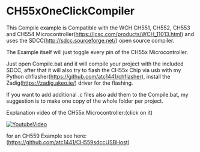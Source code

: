 # CH55xOneClickCompiler
This Compile example is Compatible with the WCH CH551, CH552, CH553 and CH554 Microcontroller(https://lcsc.com/products/WCH_11013.html) and uses the SDCC(http://sdcc.sourceforge.net/) open source compiler.

The Example itself will just toggle every pin of the CH55x Microcontroller.

Just open Compile.bat and it will compile your project with the included SDCC, after that it will also try to flash the CH55x Chip via usb with my Python chflasher(https://github.com/atc1441/chflasher), install the Zadig(https://zadig.akeo.ie/) driver for the flashing.

If you want to add additional .c files also add them to the Compile.bat, my suggestion is to make one copy of the whole folder per project. 


Explanation video of the CH55x Microcontroller:(click on it)

[![YoutubeVideo](https://img.youtube.com/vi/IDCQNa2ywiM/0.jpg)](https://www.youtube.com/watch?v=IDCQNa2ywiM)


for an CH559 Example see here:(https://github.com/atc1441/CH559sdccUSBHost)
